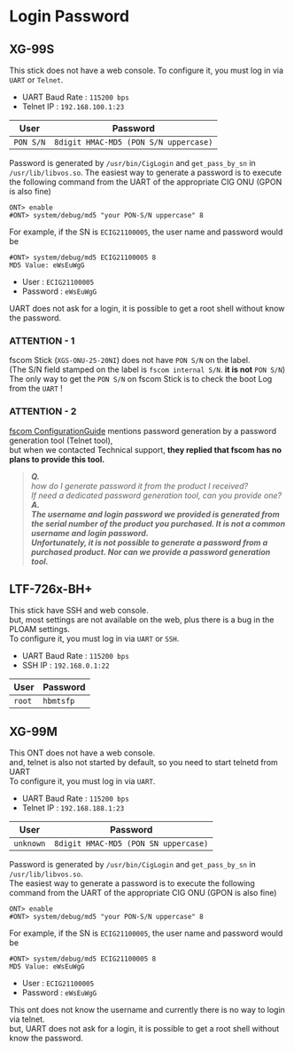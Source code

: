 # Login Password

## XG-99S

This stick does not have a web console.
To configure it, you must log in via `UART` or `Telnet`.

- UART Baud Rate : `115200 bps`
- Telnet IP : `192.168.100.1:23`

| User | Password |
| --- | --- |
| `PON S/N` | `8digit HMAC-MD5 (PON S/N uppercase)` |

Password is generated by `/usr/bin/CigLogin` and `get_pass_by_sn` in `/usr/lib/libvos.so`.
The easiest way to generate a password is to execute the following command from the UART of the appropriate CIG ONU (GPON is also fine)

```
ONT> enable
#ONT> system/debug/md5 "your PON-S/N uppercase" 8
```

For example, if the SN is `ECIG21100005`, the user name and password would be

```
#ONT> system/debug/md5 ECIG21100005 8
MD5 Value: eWsEuWgG
```

- User : `ECIG21100005`
- Password : `eWsEuWgG`

UART does not ask for a login, it is possible to get a root shell without know the password.

### ATTENTION - 1

fscom Stick (`XGS-ONU-25-20NI`) does not have `PON S/N` on the label.<br>
(The S/N field stamped on the label is `fscom internal S/N`. **it is not** `PON S/N`)<br>
The only way to get the `PON S/N` on fscom Stick is to check the boot Log from the `UART` !<br>

### ATTENTION - 2

[fscom ConfigurationGuide](https://resource.fs.com/mall/doc/20230526164531wpoac7.pdf) mentions password generation by a password generation tool (Telnet tool),<br>
but when we contacted Technical support, **they replied that fscom has no plans to provide this tool.**<br>
>***Q.<br>***
> *how do I generate password it from the product I received? <br>
> If need a dedicated password generation tool, can you provide one?*<br>
> ***A.<br>***
> ***The username and login password we provided is generated from the serial number of the product you purchased. It is not a common username and login password.<br>
> Unfortunately, it is not possible to generate a password from a purchased product. Nor can we provide a password generation tool.<br>***

## LTF-726x-BH+

This stick have SSH and web console.<br>
but, most settings are not available on the web, plus there is a bug in the PLOAM settings.<br>
To configure it, you must log in via `UART` or `SSH`.<br>

- UART Baud Rate : `115200 bps`
- SSH IP : `192.168.0.1:22`

| User | Password |
| --- | --- |
| `root` | `hbmtsfp` |

## XG-99M

This ONT does not have a web console.<br>
and, telnet is also not started by default, so you need to start telnetd from UART<br>
To configure it, you must log in via `UART`.<br>

- UART Baud Rate : `115200 bps`
- Telnet IP : `192.168.188.1:23`

| User | Password |
| --- | --- |
| `unknown` | `8digit HMAC-MD5 (PON SN uppercase)` |

Password is generated by `/usr/bin/CigLogin` and `get_pass_by_sn` in `/usr/lib/libvos.so`.<br>
The easiest way to generate a password is to execute the following command from the UART of the appropriate CIG ONU (GPON is also fine)

```
ONT> enable
#ONT> system/debug/md5 "your PON-S/N uppercase" 8
```

For example, if the SN is `ECIG21100005`, the user name and password would be

```
#ONT> system/debug/md5 ECIG21100005 8
MD5 Value: eWsEuWgG
```

- User : `ECIG21100005`
- Password : `eWsEuWgG`

This ont does not know the username and currently there is no way to login via telnet.<br>
but, UART does not ask for a login, it is possible to get a root shell without know the password.<br>